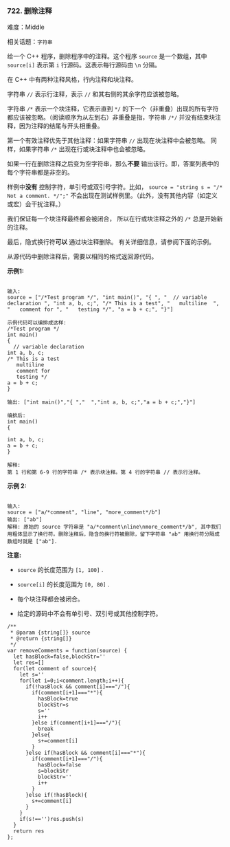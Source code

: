 ### 722. 删除注释

难度：Middle

相关话题：`字符串`

给一个 C++ 程序，删除程序中的注释。这个程序 `source` 是一个数组，其中 `source[i]` 表示第 `i` 行源码。这表示每行源码由 `\n` 分隔。



在 C++ 中有两种注释风格，行内注释和块注释。



字符串 `//`  表示行注释，表示 `//` 和其右侧的其余字符应该被忽略。



字符串 `/*`  表示一个块注释，它表示直到 `*/` 的下一个（非重叠）出现的所有字符都应该被忽略。（阅读顺序为从左到右）非重叠是指，字符串 `/*/` 并没有结束块注释，因为注释的结尾与开头相重叠。



第一个有效注释优先于其他注释：如果字符串 `//` 出现在块注释中会被忽略。 同样，如果字符串 `/*` 出现在行或块注释中也会被忽略。



如果一行在删除注释之后变为空字符串，那么**不要** 输出该行。即，答案列表中的每个字符串都是非空的。



样例中**没有** 控制字符，单引号或双引号字符。比如， `source = "string s = "/* Not a comment. */";"`  不会出现在测试样例里。（此外，没有其他内容（如定义或宏）会干扰注释。）



我们保证每一个块注释最终都会被闭合， 所以在行或块注释之外的 `/*` 总是开始新的注释。



最后，隐式换行符**可以** 通过块注释删除。 有关详细信息，请参阅下面的示例。



从源代码中删除注释后，需要以相同的格式返回源代码。



**示例1:** 



```

输入: 
source = ["/*Test program */", "int main()", "{ ", "  // variable declaration ", "int a, b, c;", "/* This is a test", "   multiline  ", "   comment for ", "   testing */", "a = b + c;", "}"]

示例代码可以编排成这样:
/*Test program */
int main()
{ 
  // variable declaration 
int a, b, c;
/* This is a test
   multiline  
   comment for 
   testing */
a = b + c;
}

输出: ["int main()","{ ","  ","int a, b, c;","a = b + c;","}"]

编排后:
int main()
{ 
  
int a, b, c;
a = b + c;
}

解释: 
第 1 行和第 6-9 行的字符串 /* 表示块注释。第 4 行的字符串 // 表示行注释。
```


**示例 2:** 



```

输入: 
source = ["a/*comment", "line", "more_comment*/b"]
输出: ["ab"]
解释: 原始的 source 字符串是 "a/*comment\nline\nmore_comment*/b", 其中我们用粗体显示了换行符。删除注释后，隐含的换行符被删除，留下字符串 "ab" 用换行符分隔成数组时就是 ["ab"].
```


**注意:** 




* `source` 的长度范围为 `[1, 100]` .

* `source[i]` 的长度范围为 `[0, 80]` .

* 每个块注释都会被闭合。

* 给定的源码中不会有单引号、双引号或其他控制字符。




```
/**
 * @param {string[]} source
 * @return {string[]}
 */
var removeComments = function(source) {
  let hasBlock=false,blockStr=''
  let res=[]
  for(let comment of source){
    let s=''
    for(let i=0;i<comment.length;i++){
      if(!hasBlock && comment[i]==="/"){
        if(comment[i+1]==="*"){
          hasBlock=true
          blockStr=s
          s=''
          i++
        }else if(comment[i+1]==="/"){
          break
        }else{
          s+=comment[i]
        }
      }else if(hasBlock && comment[i]==="*"){
        if(comment[i+1]==="/"){
          hasBlock=false
          s=blockStr
          blockStr=''
          i++
        }
      }else if(!hasBlock){
        s+=comment[i]
      }
    }
    if(s!=='')res.push(s)
  }
  return res
};
```

